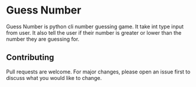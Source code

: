 # Guess Number
Guess Number is python cli number guessing game. It take int type input from user. It also tell the user if their number is greater or lower than the number they are guessing for.

## Contributing
Pull requests are welcome. For major changes, please open an issue first to discuss what you would like to change.
